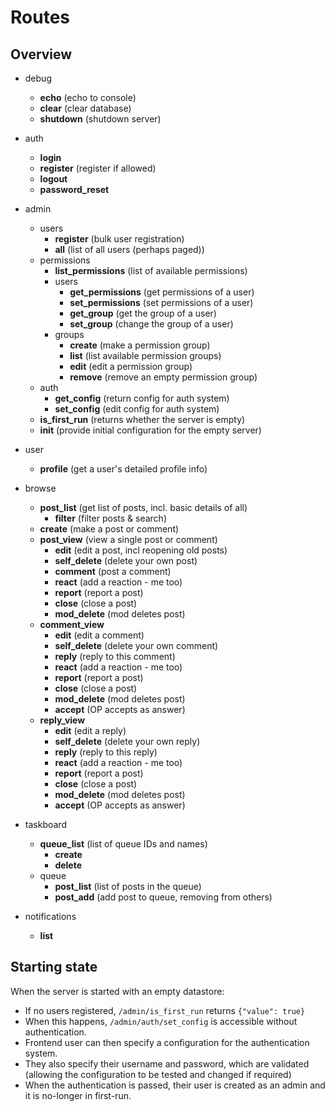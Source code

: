 
# Routes

## Overview

* debug
    * **echo** (echo to console)
    * **clear** (clear database)
    * **shutdown** (shutdown server)

* auth
    * **login**
    * **register** (register if allowed)
    * **logout**
    * **password_reset**

* admin
    * users
        * **register** (bulk user registration)
        * **all** (list of all users (perhaps paged))
    * permissions
        * **list_permissions** (list of available permissions)
        * users
            * **get_permissions** (get permissions of a user)
            * **set_permissions** (set permissions of a user)
            * **get_group** (get the group of a user)
            * **set_group** (change the group of a user)
        * groups
            * **create** (make a permission group)
            * **list** (list available permission groups)
            * **edit** (edit a permission group)
            * **remove** (remove an empty permission group)
    * auth
        * **get_config** (return config for auth system)
        * **set_config** (edit config for auth system)
    * **is_first_run** (returns whether the server is empty)
    * **init** (provide initial configuration for the empty server)

* user
    * **profile** (get a user's detailed profile info)

* browse
    * **post_list** (get list of posts, incl. basic details of all)
        * **filter** (filter posts & search)
    * **create** (make a post or comment)
    * **post_view** (view a single post or comment)
        * **edit** (edit a post, incl reopening old posts)
        * **self_delete** (delete your own post)
        * **comment** (post a comment)
        * **react** (add a reaction - me too)
        * **report** (report a post)
        * **close** (close a post)
        * **mod_delete** (mod deletes post)
    * **comment_view**
        * **edit** (edit a comment)
        * **self_delete** (delete your own comment)
        * **reply** (reply to this comment)
        * **react** (add a reaction - me too)
        * **report** (report a post)
        * **close** (close a post)
        * **mod_delete** (mod deletes post)
        * **accept** (OP accepts as answer)
    * **reply_view**
        * **edit** (edit a reply)
        * **self_delete** (delete your own reply)
        * **reply** (reply to this reply)
        * **react** (add a reaction - me too)
        * **report** (report a post)
        * **close** (close a post)
        * **mod_delete** (mod deletes post)
        * **accept** (OP accepts as answer)

* taskboard
    * **queue_list** (list of queue IDs and names)
        * **create**
        * **delete**
    * queue
        * **post_list** (list of posts in the queue)
        * **post_add** (add post to queue, removing from others)

* notifications
    * **list**

## Starting state

When the server is started with an empty datastore:

* If no users registered, `/admin/is_first_run` returns
  `{"value": true}`
* When this happens, `/admin/auth/set_config` is accessible
  without authentication.
* Frontend user can then specify a configuration for the
  authentication system.
* They also specify their username and password, which are
  validated (allowing the configuration to be tested and changed
  if required)
* When the authentication is passed, their user is created as an
  admin and it is no-longer in first-run.
